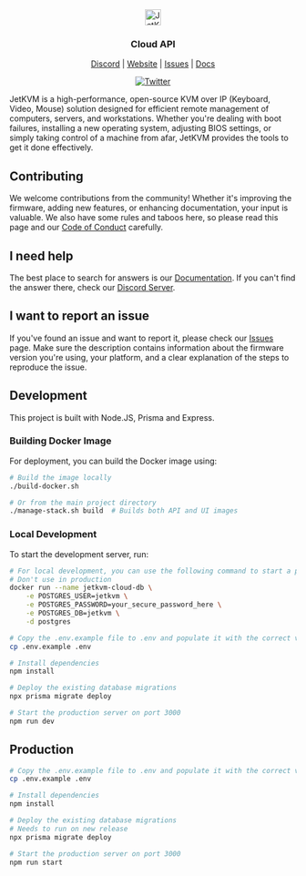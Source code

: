 <div align="center">
    <img alt="JetKVM logo" src="https://jetkvm.com/logo-blue.png" height="28">

### Cloud API

[Discord](https://jetkvm.com/discord) | [Website](https://jetkvm.com) | [Issues](https://github.com/jetkvm/cloud-api/issues) | [Docs](https://jetkvm.com/docs)

[![Twitter](https://img.shields.io/twitter/url/https/twitter.com/jetkvm.svg?style=social&label=Follow%20%40JetKVM)](https://twitter.com/jetkvm)

</div>

JetKVM is a high-performance, open-source KVM over IP (Keyboard, Video, Mouse) solution designed for efficient remote management of computers, servers, and workstations. Whether you're dealing with boot failures, installing a new operating system, adjusting BIOS settings, or simply taking control of a machine from afar, JetKVM provides the tools to get it done effectively.

## Contributing

We welcome contributions from the community! Whether it's improving the firmware, adding new features, or enhancing documentation, your input is valuable. We also have some rules and taboos here, so please read this page and our [Code of Conduct](/CODE_OF_CONDUCT.md) carefully.

## I need help

The best place to search for answers is our [Documentation](https://jetkvm.com/docs). If you can't find the answer there, check our [Discord Server](https://discord.gg/8MaAhua7NW).

## I want to report an issue

If you've found an issue and want to report it, please check our [Issues](https://github.com/jetkvm/cloud-api/issues) page. Make sure the description contains information about the firmware version you're using, your platform, and a clear explanation of the steps to reproduce the issue.


## Development

This project is built with Node.JS, Prisma and Express.

### Building Docker Image

For deployment, you can build the Docker image using:

```bash
# Build the image locally
./build-docker.sh

# Or from the main project directory
./manage-stack.sh build  # Builds both API and UI images
```

### Local Development

To start the development server, run:

```bash
# For local development, you can use the following command to start a postgres instanc
# Don't use in production
docker run --name jetkvm-cloud-db \
    -e POSTGRES_USER=jetkvm \
    -e POSTGRES_PASSWORD=your_secure_password_here \
    -e POSTGRES_DB=jetkvm \
    -d postgres

# Copy the .env.example file to .env and populate it with the correct values
cp .env.example .env

# Install dependencies
npm install

# Deploy the existing database migrations
npx prisma migrate deploy

# Start the production server on port 3000
npm run dev
```

## Production

```bash
# Copy the .env.example file to .env and populate it with the correct values
cp .env.example .env

# Install dependencies
npm install

# Deploy the existing database migrations
# Needs to run on new release
npx prisma migrate deploy

# Start the production server on port 3000
npm run start
```
